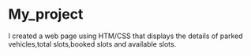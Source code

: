 # My_project
I created a web page using HTM/CSS that displays the details of parked vehicles,total slots,booked slots and available slots.
